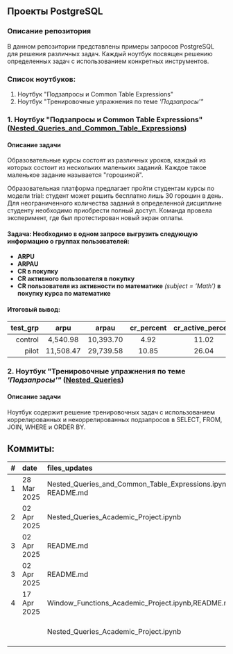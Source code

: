 ## Проекты PostgreSQL

### Описание репозитория 
В данном репозитории представлены примеры запросов PostgreSQL для решения различных задач. Каждый ноутбук посвящен решению определенных задач с использованием конкретных инструментов. 

### Список ноутбуков:
1. Ноутбук "Подзапросы и Common Table Expressions" 
2. Ноутбук "Тренировочные упражнения по теме _'Подзапросы'"_ 

### 1. Ноутбук "Подзапросы и Common Table Expressions" ([Nested_Queries_and_Common_Table_Expressions](https://github.com/a-chernysheva/SQL_Projects/blob/master/Nested_Queries_and_Common_Table_Expressions.ipynb))

#### Описание задачи
Образовательные курсы состоят из различных уроков, каждый из которых состоит из нескольких маленьких заданий. Каждое такое маленькое задание называется "горошиной".  

Образовательная платформа предлагает пройти студентам курсы по модели trial: студент может решить бесплатно лишь 30 горошин в день. Для неограниченного количества заданий в определенной дисциплине студенту необходимо приобрести полный доступ. Команда провела эксперимент, где был протестирован новый экран оплаты.

#### Задача: Необходимо в одном запросе выгрузить следующую информацию о группах пользователей:
* **ARPU** 
* **ARPAU** 
* **CR в покупку** 
* **СR активного пользователя в покупку** 
* **CR пользователя из активности по математике** *(subject = ’Мath’)* **в покупку курса по математике** 

#### Итоговый вывод:

|test_grp |arpu |arpau |cr_percent |cr_active_percent |cr_active_math_percent |
|---:|:---:|:---:|:---:|:---:|:---:|
|control |4,540.98	|10,393.70	|4.92	|11.02	|6.00	|
|pilot |11,508.47	|29,739.58	|10.85	|26.04	|9.09   |

### 2. Ноутбук "Тренировочные упражнения по теме _'Подзапросы'"_ ([Nested_Queries](https://github.com/a-chernysheva/SQL_Projects/blob/master/Nested_Queries_Academic_Project.ipynb))

#### Описание задачи
Ноутбук содержит решение тренировочных задач с использованием коррелированных и некоррелированных подзапросов в SELECT, FROM, JOIN, WHERE и ORDER BY.  

## Коммиты: 

|#   	|date 		|files_updates 													|comment											|
|------:|:----------|:--------------------------------------------------------------|:--------------------------------------------------|
|1 		|28 Mar 2025|Nested_Queries_and_Common_Table_Expressions.ipynb, README.md	|initial commit										|
|2 		|02 Apr 2025|Nested_Queries_Academic_Project.ipynb				|1 new notebook added								|
|3 		|02 Apr 2025|README.md											|README.md updates								|
|3 		|02 Apr 2025|README.md											|minor formatting edit								|
|4 		|17 Apr 2025|Window_Functions_Academic_Project.ipynb,README.md	|1 new notebook added								|
| 		| 			|Nested_Queries_Academic_Project.ipynb				|minor formatting edit								|





